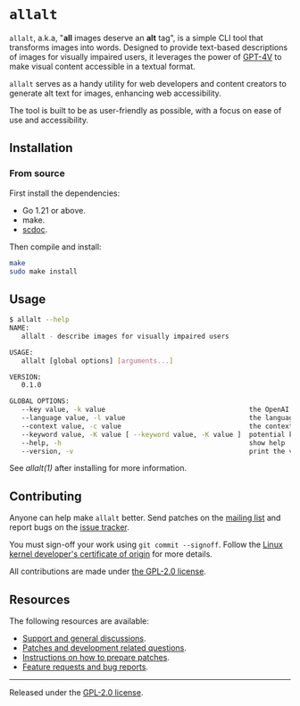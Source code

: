 # `allalt`

`allalt`, a.k.a, "**all** images deserve an **alt** tag", is a simple
CLI tool that transforms images into words. Designed to provide
text-based descriptions of images for visually impaired users, it
leverages the power of
[GPT-4V](https://openai.com/research/gpt-4v-system-card) to make visual
content accessible in a textual format.

`allalt` serves as a handy utility for web developers and content
creators to generate alt text for images, enhancing web accessibility.

The tool is built to be as user-friendly as possible, with a focus on
ease of use and accessibility.

## Installation

### From source

First install the dependencies:

- Go 1.21 or above.
- make.
- [scdoc](https://git.sr.ht/~sircmpwn/scdoc).

Then compile and install:

```bash
make
sudo make install
```

## Usage

```bash
$ allalt --help
NAME:
   allalt - describe images for visually impaired users

USAGE:
   allalt [global options] [arguments...]

VERSION:
   0.1.0

GLOBAL OPTIONS:
   --key value, -k value                                    the OpenAI API key to use [$ALLALT_KEY]
   --language value, -l value                               the language to use when describing images (default: "en_US") [$ALLALT_LANGUAGE]
   --context value, -c value                                the context around the image to use when describing images [$ALLALT_CONTEXT]
   --keyword value, -K value [ --keyword value, -K value ]  potential keywords relevant to the image
   --help, -h                                               show help
   --version, -v                                            print the version
```

See _allalt(1)_ after installing for more information.

## Contributing

Anyone can help make `allalt` better. Send patches on the [mailing
list](https://lists.sr.ht/~jamesponddotco/allalt-devel) and report bugs
on the [issue tracker](https://todo.sr.ht/~jamesponddotco/allalt).

You must sign-off your work using `git commit --signoff`. Follow the
[Linux kernel developer's certificate of
origin](https://www.kernel.org/doc/html/latest/process/submitting-patches.html#sign-your-work-the-developer-s-certificate-of-origin)
for more details.

All contributions are made under [the GPL-2.0 license](LICENSE.md).

## Resources

The following resources are available:

- [Support and general discussions](https://lists.sr.ht/~jamesponddotco/allalt-discuss).
- [Patches and development related questions](https://lists.sr.ht/~jamesponddotco/allalt-devel).
- [Instructions on how to prepare patches](https://git-send-email.io/).
- [Feature requests and bug reports](https://todo.sr.ht/~jamesponddotco/allalt).

---

Released under the [GPL-2.0 license](LICENSE.md).
